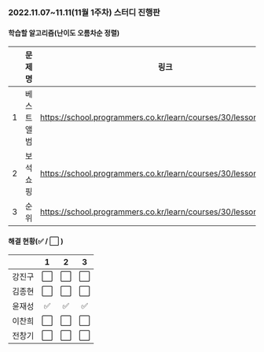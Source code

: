 ### 2022.11.07~11.11(11월 1주차) 스터디 진행판

#### 학습할 알고리즘(난이도 오름차순 정렬)

|      |      문제명      |                             링크                             | 난이도 |
| :--: | :--------------: | :----------------------------------------------------------: | :----: |
|  1   |    베스트앨범    | https://school.programmers.co.kr/learn/courses/30/lessons/42579 | Lv. 3 |
|  2   |    보석쇼핑    | https://school.programmers.co.kr/learn/courses/30/lessons/67258 | Lv. 3 |
|  3   | 순위 | https://school.programmers.co.kr/learn/courses/30/lessons/49191 | Lv. 3 |

#### 해결 현황(:white_check_mark: / :white_large_square:  )

|        |          1           |          2           |          3           |
| :----: | :------------------: | :------------------: | :------------------: |
| 강진구 | :white_large_square: | :white_large_square: | :white_large_square: |
| 김종현 | :white_large_square: | :white_large_square: | :white_large_square: |
|  윤재성  | :white_check_mark: | :white_check_mark: | :white_check_mark: |
| 이찬희 | :white_large_square: | :white_large_square: | :white_large_square: |
| 전창기 |  :white_large_square:  |  :white_large_square:  |  :white_large_square:  |


